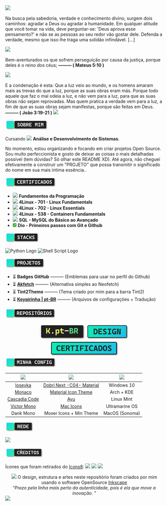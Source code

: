 <img src='https://cdn.discordapp.com/attachments/757631178193764474/1070787193859227708/line.png'>

<!-- Decerto, a busca pela sabedoria tem dois caminhos: Buscar agradar unicamente em primeiro lugar Deus, e ser salvo. Ou... Agradar unicamente a humanidade, e ser um tolo, pecador, e perder a salvação. Cavalheiros e madames, eu escolho o primeiro caminho. -->

Na busca pela sabedoria, verdade e conhecimento divino, surgem dois caminhos: agradar a Deus ou agradar à humanidade. Em qualquer atitude que você tomar na vida, deve perguntar-se: 'Deus aprova esse pensamento?' e não se as pessoas ao seu redor vão gostar dele. Defenda a verdade, mesmo que isso lhe traga uma solidão infindável. [...]

<img src='https://cdn.discordapp.com/attachments/757631178193764474/1070787193859227708/line.png'>
<!-- —————— Versículos (ABERTURA) —————— -->

Bem-aventurados os que sofrem perseguição por causa da justiça, porque deles é o reino dos céus;
<strong> ——— ( Mateus 5:10 ) </strong>

<img src='https://cdn.discordapp.com/attachments/757631178193764474/1070787193859227708/line.png'>

E a condenação é esta: Que a luz veio ao mundo, e os homens amaram mais as trevas do que a luz, porque as suas obras eram más.
Porque todo aquele que faz o mal odeia a luz, e não vem para a luz, para que as suas obras não sejam reprovadas.
Mas quem pratica a verdade vem para a luz, a fim de que as suas obras sejam manifestas, porque são feitas em Deus.
<strong> ——— ( João 3:19-21 ) </strong>
<img src='https://cdn.discordapp.com/attachments/757631178193764474/1070787193859227708/line.png'>

</em> <!-- —————— Versículos (FECHAMENTO) —————— -->

<img width="" src="https://raw.githubusercontent.com/Harlocks/design/main/assets/inkscape/banners/SobreMim28pxV2.png">

<!-- —————— SOBRE MIM (ABERTURA) —————— -->
<!-- #### ![](https://cdn.discordapp.com/attachments/757631178193764474/1070787521161740338/icon-subtopic.png) SOBRE MIM  -->
<!--
<img src="https://raw.githubusercontent.com/Harlocks/design/main/assets/inkscape/banners/sobremim28px.png"> -->

Cursando ![](https://cdn.discordapp.com/attachments/757631178193764474/1072989961403506770/graduation.png) **Análise e Desenvolvimento de Sistemas**.

No momento, estou organizando e focando em criar projetos Open Source. Sou muito perfeccionista e gosto de deixar as coisas o mais detalhadas possível (tem dúvidas? Só olhar este README XD). Até agora, não cheguei efetivamente a construir um "PROJETO" que possa transmitir o significado do nome em sua mais íntima essência..

<!-- —————— SOBRE MIM (FECHAMENTO) —————— -->

<!-- —————— CERTIFICAÇÕES (ABERTURA) —————— -->

<!-- #### ![](https://cdn.discordapp.com/attachments/757631178193764474/1070787521161740338/icon-subtopic.png) CERTIFICAÇÕES -->
<img src="https://raw.githubusercontent.com/Harlocks/design/main/assets/inkscape/banners/Certificados28pxV2.png">
<!-- <img src="https://raw.githubusercontent.com/Harlocks/design/main/assets/inkscape/banners/certificacoes28px.png"> -->

- ![](https://cdn.discordapp.com/attachments/757631178193764474/1072990432855871550/certificate.png) **Fundamentos da Programação**
- ![](https://cdn.discordapp.com/attachments/757631178193764474/1072990432855871550/certificate.png) **4Linux - 701 - Linux Fundamentals**
- ![](https://cdn.discordapp.com/attachments/757631178193764474/1072990432855871550/certificate.png) **4Linux - 702 - Linux Essentials**
- ![](https://cdn.discordapp.com/attachments/757631178193764474/1072990432855871550/certificate.png) **4Linux - 538 - Containers Fundamentals**
- ![](https://cdn.discordapp.com/attachments/757631178193764474/1072990432855871550/certificate.png) **SQL - MySQL do Básico ao Avançado**
- <a href="https://github.com/Harlocks/certificates/blob/main/certificates/Dio%20-%20Primeiros%20passos%20com%20Git%20e%20Github.pdf"><img width="12" src="https://raw.githubusercontent.com/Harlocks/design/main/assets/inkscape/buttons/icon-open24x.png"></a> **Dio - Primeiros passos com Git e Github**

<!-- —————— CERTIFICAÇÕES (FECHAMENTO) —————— -->

<!-- —————— STACKS (ABERTURA) —————— -->
<img src="https://raw.githubusercontent.com/Harlocks/design/main/assets/inkscape/banners/Stacks28pxV2.png">

<!-- #### ![](https://cdn.discordapp.com/attachments/757631178193764474/1070787521161740338/icon-subtopic.png) STACKS  -->

![Python Logo](https://cdn.discordapp.com/attachments/569005079932305410/994056796803190844/python.png "Python")
![Shell Script Logo](https://cdn.discordapp.com/attachments/569005079932305410/994058299215462570/shellscript.png "Shell Script")

<!-- —————— STACKS (FECHAMENTO) —————— -->

<!-- —————— PROJETOS (ABERTURA) —————— -->
<!-- #### ![](https://cdn.discordapp.com/attachments/757631178193764474/1070787521161740338/icon-subtopic.png) PROJETOS EM DESENVOLVIMENTO -->

<img src="https://raw.githubusercontent.com/Harlocks/design/main/assets/inkscape/banners/Projetos28pxV2.png">

- ⏳ **Badges GitHub** ——— (Emblemas para usar no perfil do Github)
- ⏳ [**Akfetch**](https://github.com/Harlocks/akfetch) ——— (Alternativa simples ao Neofetch)
- ⏳ **Tint2Theme** ——— (Tema criado por mim para a barra Tint2)
- ⏳ [**Keypirinha | pt-BR**](https://github.com/Harlocks/keypirinha) ——— (Arquivos de configurações + Tradução)
 
<!-- —————— PROJETOS (FECHAMENTO) —————— -->

<!-- REPOSITÓRIOS (ABERTURA) -->

<a href="https://github.com/Harlocks?tab=repositories"><img src='https://raw.githubusercontent.com/Harlocks/design/main/assets/inkscape/banners/Repositorios28pxV2.png'></a>

<div align="center">
    <a href="https://github.com/Harlocks/keypirinha"><img src="https://raw.githubusercontent.com/Harlocks/design/main/assets/inkscape/banners/keypirinhaV6.png"></a>
    <a href="https://github.com/Harlocks/design"><img src="https://raw.githubusercontent.com/Harlocks/design/main/assets/inkscape/banners/designV6.png"></a>
    <a href="https://github.com/Harlocks/certificates"><img src="https://raw.githubusercontent.com/Harlocks/design/main/assets/inkscape/banners/certificadosv6.png"></a>
</div>

<!-- REPOSITÓRIOS (FECHAMENTO) -->

<!-- —————— CONFIGURAÇÃO (ABERTURA) —————— -->
<!-- #### ![](https://cdn.discordapp.com/attachments/757631178193764474/1070787521161740338/icon-subtopic.png) MINHA CONFIG  -->
<img src="https://raw.githubusercontent.com/Harlocks/design/main/assets/inkscape/banners/MinhaConfig28pxV2.png">

| ![](https://cdn.discordapp.com/attachments/757631178193764474/1078385000350761040/FONTES.png) |     ![](https://cdn.discordapp.com/attachments/757631178193764474/1078385861273604216/TEMAS.png)     | ![](https://cdn.discordapp.com/attachments/757631178193764474/1078385881527898203/SO.png) |
| :-------------------------------------------------------------------------------------------: | :--------------------------------------------------------------------------------------------------: | :---------------------------------------------------------------------------------------: |
|                      [Iosevka](https://github.com/be5invis/iosevka)</li>                      |   [Dobri Next -C04- Material](https://marketplace.visualstudio.com/items?itemName=sldobri.bunker)    |                                        Windows 10                                         |
|                     [Monaco](https://github.com/taodongl/monaco.ttf)</li>                     | [Material Icon Theme](https://marketplace.visualstudio.com/items?itemName=PKief.material-icon-theme) |                                        Arch + KDE                                         |
|                  [Cascadia Code](https://github.com/microsoft/cascadia-code)                  |                [Ayu](https://marketplace.visualstudio.com/items?itemName=teabyii.ayu)                |                                         Linux Mint                                         |
|             [Victor Mono](https://rubjo.github.io/victor-mono/)                                                                      |       [Mac Icons](https://marketplace.visualstudio.com/items?itemName=wayou.vscode-icons-mac)        |                                          Ultramarine OS                                        |
| Dank Mono | Moxer Icons + Min Theme | MacOS (Sonoma) |
<!-- —————— CONFIGURAÇÃO (FECHAMENTO) —————— -->

<!-- —————— REDE (ABERTURA) —————— -->
<!-- #### ![](https://cdn.discordapp.com/attachments/757631178193764474/1070787521161740338/icon-subtopic.png) REDE  -->

<img src='https://raw.githubusercontent.com/Harlocks/design/main/assets/inkscape/banners/Rede28pxV2.png'>

<a href="https://www.linkedin.com/in/erickrobert/"><img width="42" src="https://img.icons8.com/3d-fluency/94/null/linkedin.png"/></a>

<!-- —————— REDE (FECHAMENTO) —————— -->

<!-- #### ![](https://cdn.discordapp.com/attachments/757631178193764474/1070787521161740338/icon-subtopic.png) CRÉDITOS -->

<img src='https://raw.githubusercontent.com/Harlocks/design/main/assets/inkscape/banners/Creditos28pxV3.png'>

Ícones que foram retirados do [Icons8](https://icons8.com.br/):
<img width="16" src="https://cdn.discordapp.com/attachments/757631178193764474/1072989961403506770/graduation.png">
<img width="16" src="https://cdn.discordapp.com/attachments/757631178193764474/1072990432855871550/certificate.png">
<img width="16" src="https://img.icons8.com/3d-fluency/94/null/linkedin.png">

<div align="center">
<img src='https://cdn.discordapp.com/attachments/757631178193764474/1070787193859227708/line.png'>
O design, estrutura e artes neste repositório foram criados por mim usando o software OpenSource <a href="https://inkscape.org/pt-br/">Inkscape</a>
<br>
<q><em>Prezo pela linha mais perto da autenticidade, pois é ela que move a inovação. </em></q>
</div>
<img src='https://cdn.discordapp.com/attachments/757631178193764474/1070787193859227708/line.png'>
